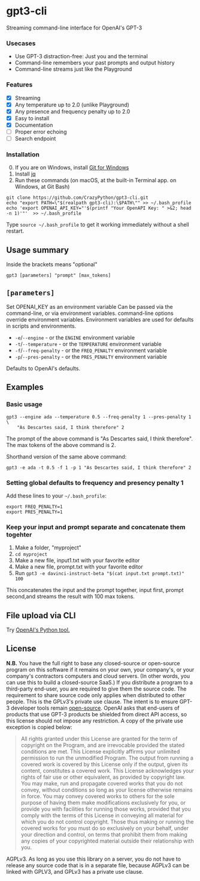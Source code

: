 # gpt3-cli
Streaming command-line interface for OpenAI's GPT-3
### Usecases
 * Use GPT-3 distraction-free: Just you and the terminal
 * Command-line remembers your past prompts and output history
 * Command-line streams just like the Playground
### Features
 - [x] Streaming
 - [x] Any temperature up to 2.0 (unlike Playground)  
 - [x] Any presence and frequency penalty up to 2.0
 - [x] Easy to install
 - [x] Documentation
 - [ ] Proper error echoing
 - [ ] Search endpoint

### Installation
0. If you are on Windows, install [Git for Windows](https://gitforwindows.org)
1. Install [jq](https://stedolan.github.io/jq/download/)
2. Run these commands (on macOS, at the built-in Terminal app. on Windows, at Git Bash)
```
git clone https://github.com/CrazyPython/gpt3-cli.git
echo "export PATH=\"$(realpath gpt3-cli):\$PATH\"" >> ~/.bash_profile
echo 'export OPENAI_API_KEY="'$(printf "Your OpenAPI Key: " >&2; head -n 1)'"'  >> ~/.bash_profile
```

Type `source ~/.bash_profile` to get it working immediately without a shell restart.

## Usage summary
Inside the brackets means "optional"
```
gpt3 [parameters] "prompt" [max_tokens]
```

## `[parameters]`
Set OPENAI_KEY as an environment variable
Can be passed via the command-line, or via environment variables. command-line options override environment variables. Environment variables are used for defaults in scripts and environments.

- `-e`/`--engine` - or the `ENGINE` environment variable
- `-t`/`--temperature` - or the `TEMPERATURE` environment variable
- `-f`/`--freq-penalty` - or the `FREQ_PENALTY` environment variable
- `-p`/`--pres-penalty` - or the `PRES_PENALTY` environment variable

Defaults to OpenAI's defaults.

## Examples

### Basic usage

```
gpt3 --engine ada --temperature 0.5 --freq-penalty 1 --pres-penalty 1 \
    "As Descartes said, I think therefore" 2
``` 

The prompt of the above command is "As Descartes said, I think therefore".
The max tokens of the above command is 2.

Shorthand version of the same above command:

```
gpt3 -e ada -t 0.5 -f 1 -p 1 "As Descartes said, I think therefore" 2
```


### Setting global defaults to frequency and presency penalty 1

Add these lines to your `~/.bash_profile`:

```
export FREQ_PENALTY=1
export PRES_PENALTY=1
```

### Keep your input and prompt separate and concatenate them togehter

1. Make a folder, "myproject"
2. `cd myproject`
3. Make a new file, input1.txt with your favorite editor
4. Make a new file, prompt.txt with your favorite editor
5. Run `gpt3 -e davinci-instruct-beta "$(cat input.txt prompt.txt)" 100`

This concatenates the input and the prompt together, input first, prompt second,and streams the result with 100 max tokens.

## File upload via CLI
Try [OpenAI's Python tool.](https://github.com/openai/openai-python#openai-python-library)

## License
**N.B.** You have the full right to base any closed-source or open-source program on this software if it remains on your own, your company's, or your company's contractors computers and cloud servers. (In other words, you can use this to build a closed-source SaaS.) If you distribute a program to a third-party end-user, you are required to give them the source code. The requirement to share source code only applies when distributed to other people. This is the GPLv3's private use clause.
The intent is to ensure GPT-3 developer tools remain [open-source](https://www.gnu.org/philosophy/free-sw.en.html). OpenAI asks that end-users of products that use GPT-3 products be shielded from direct API access, so this license should not impose any restriction. A copy of the private use exception is copied below:
> All rights granted under this License are granted for the term of copyright on the Program, and are irrevocable provided the stated conditions are met. This License explicitly affirms your unlimited permission to run the unmodified Program. The output from running a covered work is covered by this License only if the output, given its content, constitutes a covered work. This License acknowledges your rights of fair use or other equivalent, as provided by copyright law.
> You may make, run and propagate covered works that you do not convey, without conditions so long as your license otherwise remains in force. You may convey covered works to others for the sole purpose of having them make modifications exclusively for you, or provide you with facilities for running those works, provided that you comply with the terms of this License in conveying all material for which you do not control copyright. Those thus making or running the covered works for you must do so exclusively on your behalf, under your direction and control, on terms that prohibit them from making any copies of your copyrighted material outside their relationship with you.

AGPLv3. As long as you use this library on a server, you do not have to release any source code that is in a separate file, because AGPLv3 can be linked with GPLV3, and GPLv3 has a private use clause.

